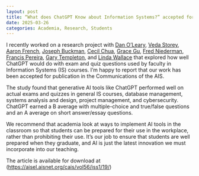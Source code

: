 ```yaml
---
layout: post
title: “What does ChatGPT Know about Information Systems?” accepted for publication at the Communications of the AIS
date: 2025-03-26
categories: Academia, Research, Students
---
```


I recently worked on a research project with [Dan O’Leary](https://www.marshall.usc.edu/personnel/daniel-edmund-oleary), [Veda Storey](https://robinson.gsu.edu/profile/veda-c-storey/), [Aaron French](https://www.linkedin.com/in/dr-french/), [Joseph Buckman](https://robinson.gsu.edu/profile/joseph-buckman/), [Cecil Chua](https://works.bepress.com/cecil-chua/about/), [Grace Gu](https://www.graceyuangu.com/), [Fred Niederman](https://www.slu.edu/business/about/faculty/niederman-fred.php), [Francis Pereira](https://www.marshall.usc.edu/personnel/francis-pereira), [Gary Templeton](https://business.wvu.edu/faculty-and-staff/directory/profile?pid=3499), and [Linda Wallace](https://acis.pamplin.vt.edu/directory/Wallace.html) that explored how well ChatGPT would do with exam and quiz questions used by faculty in Information Systems (IS) courses. I’m happy to report that our work has been accepted for publication in the Communications of the AIS.

The study found that generative AI tools like ChatGPT performed well on actual exams and quizzes in general IS courses, database management, systems analysis and design, project management, and cybersecurity. ChatGPT earned a B average with multiple-choice and true/false questions and an A average on short answer/essay questions.

We recommend that academia look at ways to implement AI tools in the classroom so that students can be prepared for their use in the workplace, rather than prohibiting their use. It’s our job to ensure that students are well prepared when they graduate, and AI is just the latest innovation we must incorporate into our teaching.

The article is available for download at (https://aisel.aisnet.org/cais/vol56/iss1/19/)